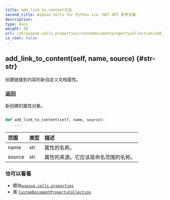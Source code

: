 ```yaml
---
title: add_link_to_content方法
second_title: Aspose.Cells for Python via .NET API 参考文献
description:
type: docs
weight: 30
url: /zh/aspose.cells.properties/customdocumentpropertycollection/add_link_to_content/
is_root: false
---
```

##  add_link_to_content(self, name, source) {#str-str}
创建链接到内容的新自定义文档属性。


### 返回

新创建的属性对象。


```python

def add_link_to_content(self, name, source):
    ...
```


|范围|类型|描述|
| :- | :- | :- |
| name | str |属性的名称。|
| source | str |属性的来源。它应该是命名范围的名称。|



### 也可以看看
* 模块[`aspose.cells.properties`](../../)
* 类 [`CustomDocumentPropertyCollection`](/cells/python-net/zh/aspose.cells.properties/customdocumentpropertycollection)
